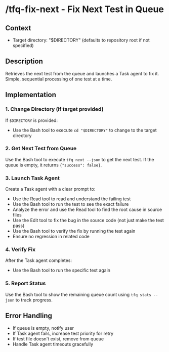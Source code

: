 # /tfq-fix-next - Fix Next Test in Queue

## Context
- Target directory: "$DIRECTORY" (defaults to repository root if not specified)

## Description
Retrieves the next test from the queue and launches a Task agent to fix it. Simple, sequential processing of one test at a time.

## Implementation

### 1. Change Directory (if target provided)
If `$DIRECTORY` is provided:
- Use the Bash tool to execute `cd "$DIRECTORY"` to change to the target directory

### 2. Get Next Test from Queue
Use the Bash tool to execute `tfq next --json` to get the next test. If the queue is empty, it returns `{"success": false}`.

### 3. Launch Task Agent
Create a Task agent with a clear prompt to:
- Use the Read tool to read and understand the failing test
- Use the Bash tool to run the test to see the exact failure
- Analyze the error and use the Read tool to find the root cause in source files
- Use the Edit tool to fix the bug in the source code (not just make the test pass)
- Use the Bash tool to verify the fix by running the test again
- Ensure no regression in related code

### 4. Verify Fix
After the Task agent completes:
- Use the Bash tool to run the specific test again

### 5. Report Status
Use the Bash tool to show the remaining queue count using `tfq stats --json` to track progress.

## Error Handling

- If queue is empty, notify user
- If Task agent fails, increase test priority for retry
- If test file doesn't exist, remove from queue
- Handle Task agent timeouts gracefully